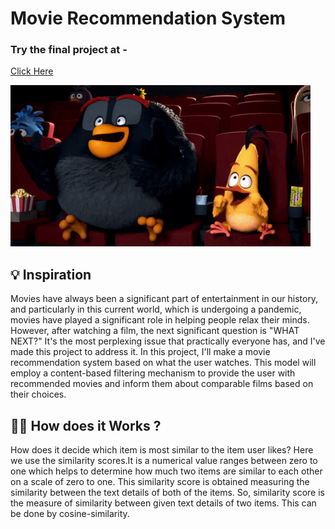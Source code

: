 # Movie Recommendation System

### Try the final project at -
<a href = "https://movie-system-dorbee.herokuapp.com/">Click Here</a>

<img src="bird1.gif" alt="birds">

## 💡 Inspiration
<p>
Movies have always been a significant part of entertainment in our history, and particularly in 
this current world, which is undergoing a pandemic, movies have played a significant role in 
helping people relax their minds. However, after watching a film, the next significant question 
is "WHAT NEXT?" It's the most perplexing issue that practically everyone has, and I've made 
this project to address it. In this project, I'll make a movie recommendation system based on 
what the user watches. This model will employ a content-based filtering mechanism to provide 
the user with recommended movies and inform them about comparable films based on their 
choices.
</p>

## 🧑‍💻 How does it Works ?
<p>
How does it decide which item is most similar to the item user likes? Here we use the similarity scores.It is a numerical value ranges between zero to one which helps to determine how much two items are similar to each other on a scale of zero to one. This similarity score is obtained measuring the similarity between the text details of both of the items. So, similarity score is the measure of similarity between given text details of two items. This can be done by cosine-similarity.
<p>
